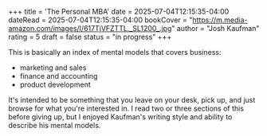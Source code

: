 +++
title = 'The Personal MBA'
date = 2025-07-04T12:15:35-04:00
dateRead = 2025-07-04T12:15:35-04:00
bookCover = "https://m.media-amazon.com/images/I/617TjVFZTTL._SL1200_.jpg"
author = "Josh Kaufman"
rating = 5
draft = false
status = "in progress"
+++

This is basically an index of mental models that covers business:

- marketing and sales
- finance and accounting
- product development

It's intended to be something that you leave on your desk, pick up, and just browse for what you're interested in.
I read two or three sections of this before giving up, but I enjoyed Kaufman's writing style and ability to describe his mental models.

